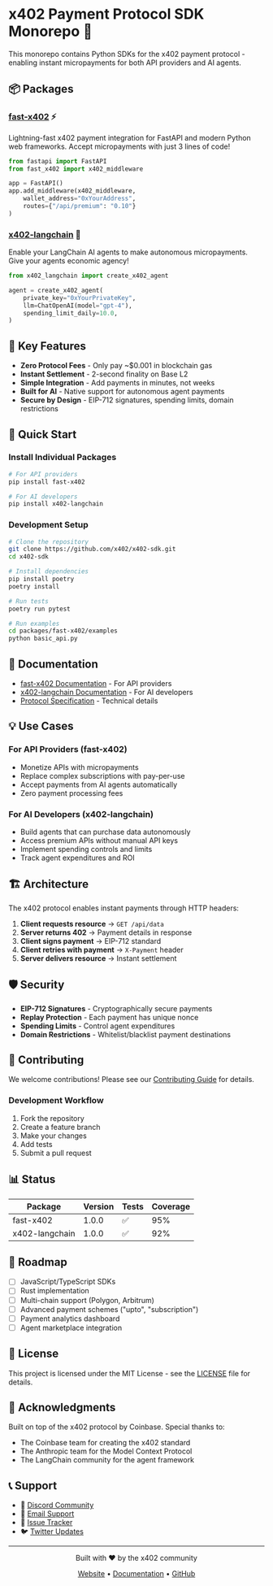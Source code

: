 # x402 Payment Protocol SDK Monorepo 🚀

This monorepo contains Python SDKs for the x402 payment protocol - enabling instant micropayments for both API providers and AI agents.

## 📦 Packages

### [fast-x402](packages/fast-x402/) ⚡️
Lightning-fast x402 payment integration for FastAPI and modern Python web frameworks. Accept micropayments with just 3 lines of code!

```python
from fastapi import FastAPI
from fast_x402 import x402_middleware

app = FastAPI()
app.add_middleware(x402_middleware, 
    wallet_address="0xYourAddress",
    routes={"/api/premium": "0.10"}
)
```

### [x402-langchain](packages/x402-langchain/) 🤖
Enable your LangChain AI agents to make autonomous micropayments. Give your agents economic agency!

```python
from x402_langchain import create_x402_agent

agent = create_x402_agent(
    private_key="0xYourPrivateKey",
    llm=ChatOpenAI(model="gpt-4"),
    spending_limit_daily=10.0,
)
```

## 🎯 Key Features

- **Zero Protocol Fees** - Only pay ~$0.001 in blockchain gas
- **Instant Settlement** - 2-second finality on Base L2
- **Simple Integration** - Add payments in minutes, not weeks
- **Built for AI** - Native support for autonomous agent payments
- **Secure by Design** - EIP-712 signatures, spending limits, domain restrictions

## 🚀 Quick Start

### Install Individual Packages

```bash
# For API providers
pip install fast-x402

# For AI developers  
pip install x402-langchain
```

### Development Setup

```bash
# Clone the repository
git clone https://github.com/x402/x402-sdk.git
cd x402-sdk

# Install dependencies
pip install poetry
poetry install

# Run tests
poetry run pytest

# Run examples
cd packages/fast-x402/examples
python basic_api.py
```

## 📖 Documentation

- [fast-x402 Documentation](packages/fast-x402/README.md) - For API providers
- [x402-langchain Documentation](packages/x402-langchain/README.md) - For AI developers
- [Protocol Specification](https://docs.x402.org) - Technical details

## 💡 Use Cases

### For API Providers (fast-x402)
- Monetize APIs with micropayments
- Replace complex subscriptions with pay-per-use
- Accept payments from AI agents automatically
- Zero payment processing fees

### For AI Developers (x402-langchain)
- Build agents that can purchase data autonomously
- Access premium APIs without manual API keys
- Implement spending controls and limits
- Track agent expenditures and ROI

## 🏗️ Architecture

The x402 protocol enables instant payments through HTTP headers:

1. **Client requests resource** → `GET /api/data`
2. **Server returns 402** → Payment details in response
3. **Client signs payment** → EIP-712 standard
4. **Client retries with payment** → `X-Payment` header
5. **Server delivers resource** → Instant settlement

## 🛡️ Security

- **EIP-712 Signatures** - Cryptographically secure payments
- **Replay Protection** - Each payment has unique nonce
- **Spending Limits** - Control agent expenditures
- **Domain Restrictions** - Whitelist/blacklist payment destinations

## 🤝 Contributing

We welcome contributions! Please see our [Contributing Guide](CONTRIBUTING.md) for details.

### Development Workflow

1. Fork the repository
2. Create a feature branch
3. Make your changes
4. Add tests
5. Submit a pull request

## 📊 Status

| Package | Version | Tests | Coverage |
|---------|---------|--------|----------|
| fast-x402 | 1.0.0 | ✅ | 95% |
| x402-langchain | 1.0.0 | ✅ | 92% |

## 🚦 Roadmap

- [ ] JavaScript/TypeScript SDKs
- [ ] Rust implementation
- [ ] Multi-chain support (Polygon, Arbitrum)
- [ ] Advanced payment schemes ("upto", "subscription")
- [ ] Payment analytics dashboard
- [ ] Agent marketplace integration

## 📄 License

This project is licensed under the MIT License - see the [LICENSE](LICENSE) file for details.

## 🙏 Acknowledgments

Built on top of the x402 protocol by Coinbase. Special thanks to:
- The Coinbase team for creating the x402 standard
- The Anthropic team for the Model Context Protocol
- The LangChain community for the agent framework

## 📞 Support

- 💬 [Discord Community](https://discord.gg/x402)
- 📧 [Email Support](mailto:support@x402.org)
- 🐛 [Issue Tracker](https://github.com/x402/x402-sdk/issues)
- 🐦 [Twitter Updates](https://twitter.com/x402protocol)

---

<p align="center">
  Built with ❤️ by the x402 community
</p>

<p align="center">
  <a href="https://x402.org">Website</a> •
  <a href="https://docs.x402.org">Documentation</a> •
  <a href="https://github.com/x402/x402-sdk">GitHub</a>
</p>